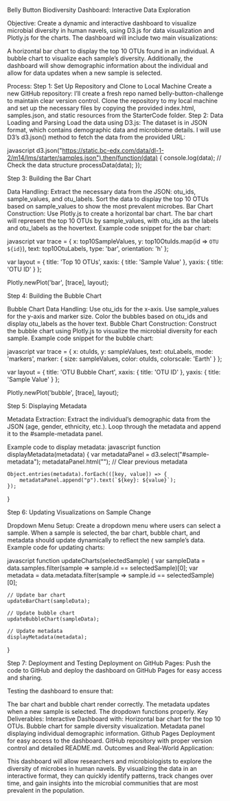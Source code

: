 Belly Button Biodiversity Dashboard: Interactive Data Exploration

Objective:
Create a dynamic and interactive dashboard to visualize microbial diversity in human navels, using D3.js for data visualization and Plotly.js for the charts. The dashboard will include two main visualizations:

A horizontal bar chart to display the top 10 OTUs found in an individual.
A bubble chart to visualize each sample’s diversity.
Additionally, the dashboard will show demographic information about the individual and allow for data updates when a new sample is selected.

Process:
Step 1: Set Up Repository and Clone to Local Machine
Create a new GitHub repository: I’ll create a fresh repo named belly-button-challenge to maintain clear version control.
Clone the repository to my local machine and set up the necessary files by copying the provided index.html, samples.json, and static resources from the StarterCode folder.
Step 2: Data Loading and Parsing
Load the data using D3.js: The dataset is in JSON format, which contains demographic data and microbiome details. I will use D3’s d3.json() method to fetch the data from the provided URL:

javascript
d3.json("https://static.bc-edx.com/data/dl-1-2/m14/lms/starter/samples.json").then(function(data) {
    console.log(data);  // Check the data structure
    processData(data);
});

Step 3: Building the Bar Chart

Data Handling:
Extract the necessary data from the JSON: otu_ids, sample_values, and otu_labels.
Sort the data to display the top 10 OTUs based on sample_values to show the most prevalent microbes.
Bar Chart Construction:
Use Plotly.js to create a horizontal bar chart. The bar chart will represent the top 10 OTUs by sample_values, with otu_ids as the labels and otu_labels as the hovertext.
Example code snippet for the bar chart:

javascript
var trace = {
    x: top10SampleValues,
    y: top10OtuIds.map(id => `OTU ${id}`),
    text: top10OtuLabels,
    type: 'bar',
    orientation: 'h'
};

var layout = {
    title: 'Top 10 OTUs',
    xaxis: { title: 'Sample Value' },
    yaxis: { title: 'OTU ID' }
};

Plotly.newPlot('bar', [trace], layout);

Step 4: Building the Bubble Chart

Bubble Chart Data Handling:
Use otu_ids for the x-axis.
Use sample_values for the y-axis and marker size.
Color the bubbles based on otu_ids and display otu_labels as the hover text.
Bubble Chart Construction:
Construct the bubble chart using Plotly.js to visualize the microbial diversity for each sample.
Example code snippet for the bubble chart:

javascript
var trace = {
    x: otuIds,
    y: sampleValues,
    text: otuLabels,
    mode: 'markers',
    marker: {
        size: sampleValues,
        color: otuIds,
        colorscale: 'Earth'
    }
};

var layout = {
    title: 'OTU Bubble Chart',
    xaxis: { title: 'OTU ID' },
    yaxis: { title: 'Sample Value' }
};

Plotly.newPlot('bubble', [trace], layout);

Step 5: Displaying Metadata

Metadata Extraction:
Extract the individual’s demographic data from the JSON (age, gender, ethnicity, etc.).
Loop through the metadata and append it to the #sample-metadata panel.

Example code to display metadata:
javascript
function displayMetadata(metadata) {
    var metadataPanel = d3.select("#sample-metadata");
    metadataPanel.html("");  // Clear previous metadata

    Object.entries(metadata).forEach(([key, value]) => {
        metadataPanel.append("p").text(`${key}: ${value}`);
    });
}

Step 6: Updating Visualizations on Sample Change

Dropdown Menu Setup:
Create a dropdown menu where users can select a sample.
When a sample is selected, the bar chart, bubble chart, and metadata should update dynamically to reflect the new sample’s data.
Example code for updating charts:

javascript
function updateCharts(selectedSample) {
    var sampleData = data.samples.filter(sample => sample.id == selectedSample)[0];
    var metadata = data.metadata.filter(sample => sample.id == selectedSample)[0];

    // Update bar chart
    updateBarChart(sampleData);

    // Update bubble chart
    updateBubbleChart(sampleData);

    // Update metadata
    displayMetadata(metadata);
}

Step 7: Deployment and Testing
Deployment on GitHub Pages:
Push the code to GitHub and deploy the dashboard on GitHub Pages for easy access and sharing.

Testing the dashboard to ensure that:

The bar chart and bubble chart render correctly.
The metadata updates when a new sample is selected.
The dropdown functions properly.
Key Deliverables:
Interactive Dashboard with:
Horizontal bar chart for the top 10 OTUs.
Bubble chart for sample diversity visualization.
Metadata panel displaying individual demographic information.
Github Pages Deployment for easy access to the dashboard.
GitHub repository with proper version control and detailed README.md.
Outcomes and Real-World Application:

This dashboard will allow researchers and microbiologists to explore the diversity of microbes in human navels. By visualizing the data in an interactive format, they can quickly identify patterns, track changes over time, and gain insights into the microbial communities that are most prevalent in the population.